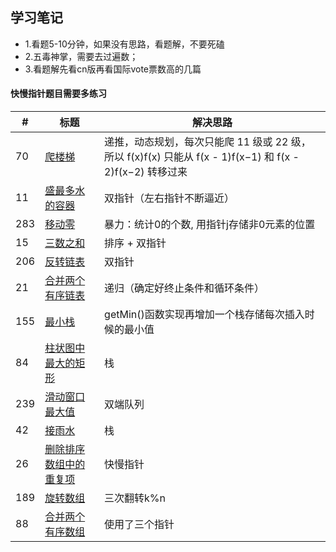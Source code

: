 ## 学习笔记
 

+ 1.看题5-10分钟，如果没有思路，看题解，不要死磕
+ 2.五毒神掌，需要去过遍数； 
+ 3.看题解先看cn版再看国际vote票数高的几篇

#### 快慢指针题目需要多练习


|#|标题|解决思路|
|---|---|------|
|70|[爬楼梯](https://leetcode-cn.com/problems/climbing-stairs) | 递推，动态规划，每次只能爬 11 级或 22 级，所以 f(x)f(x) 只能从 f(x - 1)f(x−1) 和 f(x - 2)f(x−2) 转移过来|
|11|[盛最多水的容器](https://leetcode-cn.com/problems/container-with-most-water) | 双指针（左右指针不断逼近）|
|283|[移动零](https://leetcode-cn.com/problems/move-zeroes)| 暴力：统计0的个数, 用指针j存储非0元素的位置|
|15|[三数之和](https://leetcode-cn.com/problems/3sum)| 排序 + 双指针|
|206|[反转链表](https://leetcode-cn.com/problems/reverse-linked-list)|双指针|
|21|[合并两个有序链表](https://leetcode-cn.com/problems/merge-two-sorted-lists) | 递归（确定好终止条件和循环条件）|
|155|[最小栈](https://leetcode-cn.com/problems/min-stack) | getMin()函数实现再增加一个栈存储每次插入时候的最小值|
|84|[柱状图中最大的矩形](https://leetcode-cn.com/problems/largest-rectangle-in-histogram) | 栈|
|239|[滑动窗口最大值](https://leetcode-cn.com/problems/sliding-window-maximum) | 双端队列|
|42|[接雨水](https://leetcode-cn.com/problems/trapping-rain-water) | 栈|
|26|[删除排序数组中的重复项](https://leetcode-cn.com/problems/remove-duplicates-from-sorted-array) | 快慢指针|
|189|[旋转数组](https://leetcode-cn.com/problems/rotate-array) | 三次翻转k%n|
|88|[合并两个有序数组](https://leetcode-cn.com/problems/merge-sorted-array) |使用了三个指针|